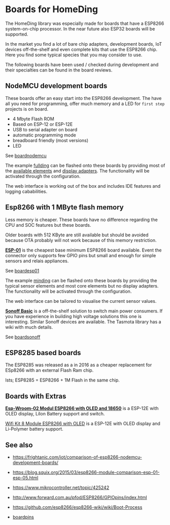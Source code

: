 # Boards for HomeDing

The HomeDing library was especially made for boards that have a ESP8266 system-on-chip processor. In the near future also ESP32 boards will be supported.

In the market you find a lot of bare chip adapters, development boards, IoT devices off-the-shelf and even complete kits that use the ESP8266 chip. Here you find some typical species that you may consider to use.

The following boards have been used / checked during development and their specialties can be found in the board reviews.

## NodeMCU development boards

These boards offer an easy start into the ESP8266 development. The have all you need for programming, offer much memory and a LED for `first step` projects is on board.

* 4 Mbyte Flash ROM
* Based on ESP-12 or ESP-12E
* USB to serial adapter on board
* automatic programming mode
* breadboard friendly (most versions)
* LED
 
See [boardnodemcu](boardnodemcu)

The example [fullding](fullding) can be flashed onto these boards by providing most of the [available elements](availableelements) and [display adapters](displays).
The functionality will be activated through the configuration.

The web interface is working out of the box and includes IDE features and logging cababilities.


## Esp8266 with 1 MByte flash memory
 
Less memory is cheaper. These boards have no difference regarding the CPU and SOC features but these boards.

Older boards with 512 KByte are still available but should be avoided because OTA probably will not work because of this memory restriction.

**[ESP-01](boardesp01)** is the cheapest base minimum ESP8266 board available. Event the connector only supports few GPIO pins but small and enough for simple sensors and relais appliances.

See [boardesp01](boardesp01)

The example [minding](minding) can be flashed onto these boards by providing the typical sensor elements and most core elements but no display adapters.
The functionality will be activated through the configuration.

The web interface can be tailored to visualise the current sensor values.

**[Sonoff Basic]()** is a off-the-shelf solution to switch main power consumers. If you have experience in building high voltage solutions this one is interesting. Similar Sonoff devices are available. The Tasmota library has a wiki with much details.

See [boardsonoff](boardsonoff)


## ESP8285 based boards

The ESP8285 was released as a in 2016 as a cheaper replacement for ESp8266 with an external Flash Ram chip.

lsts; ESP8285 = ESP8266 + 1M Flash in the same chip.


## Boards with Extras


**[Esp-Wroom-02 Modul ESP8266 with OLED and 18650](boardwroom2)** is a ESP-12E with OLED display, LiIon Battery support and switch.

[Wifi Kit 8 Module ESP8266 with OLED](boardwifikit8) is a ESP-12E with OLED display and Li-Polymer battery support.



## See also
* <https://frightanic.com/iot/comparison-of-esp8266-nodemcu-development-boards/>
* <https://blog.squix.org/2015/03/esp8266-module-comparison-esp-01-esp-05.html>


* <https://www.mikrocontroller.net/topic/425242>
* <http://www.forward.com.au/pfod/ESP8266/GPIOpins/index.html>
* <https://github.com/esp8266/esp8266-wiki/wiki/Boot-Process>

* [boardpins](boardpins)